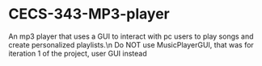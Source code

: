 # CECS-343-MP3-player
An mp3 player that uses a GUI to interact with pc users to play songs and create personalized playlists.\n
Do NOT use MusicPlayerGUI, that was for iteration 1 of the project, user GUI instead
